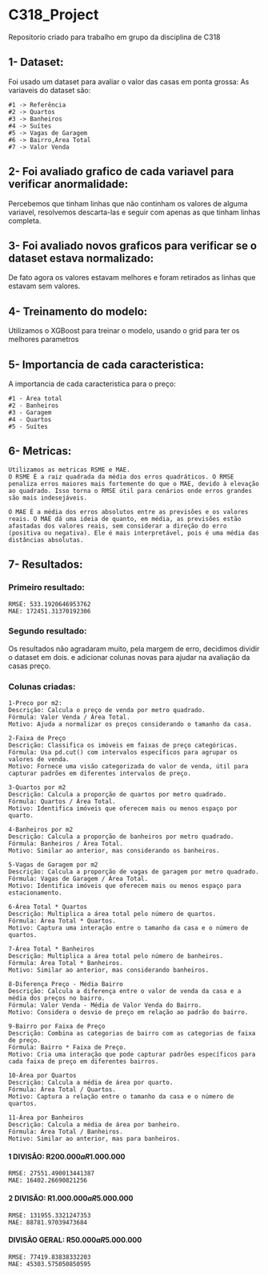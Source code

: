# C318_Project
Repositorio criado para trabalho em grupo da disciplina de C318

## 1- Dataset:
Foi usado um dataset para avaliar o valor das casas em ponta grossa:
As variaveis do dataset são:

    #1 -> Referência
    #2 -> Quartos
    #3 -> Banheiros
    #4 -> Suítes
    #5 -> Vagas de Garagem
    #6 -> Bairro,Área Total
    #7 -> Valor Venda

## 2- Foi avaliado grafico de cada variavel para verificar anormalidade:

Percebemos que tinham linhas que não continham os valores de alguma variavel, resolvemos descarta-las e seguir com apenas as que tinham linhas completa.


## 3- Foi avaliado novos graficos para verificar se o dataset estava normalizado:

De fato agora os valores estavam melhores e foram retirados as linhas que estavam sem valores.

## 4- Treinamento do modelo:

Utilizamos o XGBoost para treinar o modelo, usando o grid para ter os melhores parametros

## 5- Importancia de cada caracteristica:
A importancia de cada caracteristica para o preço:

    #1 - Área total 
    #2 - Banheiros
    #3 - Garagem
    #4 - Quartos
    #5 - Suítes

## 6- Metricas:
    Utilizamos as metricas RSME e MAE.
    O RSME É a raiz quadrada da média dos erros quadráticos. O RMSE penaliza erros maiores mais fortemente do que o MAE, devido à elevação ao quadrado. Isso torna o RMSE útil para cenários onde erros grandes são mais indesejáveis.

    O MAE É a média dos erros absolutos entre as previsões e os valores reais. O MAE dá uma ideia de quanto, em média, as previsões estão afastadas dos valores reais, sem considerar a direção do erro (positiva ou negativa). Ele é mais interpretável, pois é uma média das distâncias absolutas.

## 7- Resultados:
    
### Primeiro resultado:
    
    RMSE: 533.1920646953762
    MAE: 172451.31370192306

### Segundo resultado:

Os resultados não agradaram muito, pela margem de erro, decidimos dividir o dataset em dois. e adicionar colunas novas para ajudar na avaliação da casas preço.

### Colunas criadas:

    1-Preco por m2:
    Descrição: Calcula o preço de venda por metro quadrado.
    Fórmula: Valor Venda / Área Total.
    Motivo: Ajuda a normalizar os preços considerando o tamanho da casa.

    2-Faixa de Preço
    Descrição: Classifica os imóveis em faixas de preço categóricas.
    Fórmula: Usa pd.cut() com intervalos específicos para agrupar os valores de venda.
    Motivo: Fornece uma visão categorizada do valor de venda, útil para capturar padrões em diferentes intervalos de preço.

    3-Quartos por m2
    Descrição: Calcula a proporção de quartos por metro quadrado.
    Fórmula: Quartos / Área Total.
    Motivo: Identifica imóveis que oferecem mais ou menos espaço por quarto.

    4-Banheiros por m2
    Descrição: Calcula a proporção de banheiros por metro quadrado.
    Fórmula: Banheiros / Área Total.
    Motivo: Similar ao anterior, mas considerando os banheiros.

    5-Vagas de Garagem por m2
    Descrição: Calcula a proporção de vagas de garagem por metro quadrado.
    Fórmula: Vagas de Garagem / Área Total.
    Motivo: Identifica imóveis que oferecem mais ou menos espaço para estacionamento.

    6-Área Total * Quartos
    Descrição: Multiplica a área total pelo número de quartos.
    Fórmula: Área Total * Quartos.
    Motivo: Captura uma interação entre o tamanho da casa e o número de quartos.
    
    7-Área Total * Banheiros
    Descrição: Multiplica a área total pelo número de banheiros.
    Fórmula: Área Total * Banheiros.
    Motivo: Similar ao anterior, mas considerando banheiros.
    
    8-Diferença Preço - Média Bairro
    Descrição: Calcula a diferença entre o valor de venda da casa e a média dos preços no bairro.
    Fórmula: Valor Venda - Média de Valor Venda do Bairro.
    Motivo: Considera o desvio de preço em relação ao padrão do bairro.
    
    9-Bairro por Faixa de Preço
    Descrição: Combina as categorias de bairro com as categorias de faixa de preço.
    Fórmula: Bairro * Faixa de Preço.
    Motivo: Cria uma interação que pode capturar padrões específicos para cada faixa de preço em diferentes bairros.
    
    10-Área por Quartos
    Descrição: Calcula a média de área por quarto.
    Fórmula: Área Total / Quartos.
    Motivo: Captura a relação entre o tamanho da casa e o número de quartos.
    
    11-Área por Banheiros
    Descrição: Calcula a média de área por banheiro.
    Fórmula: Área Total / Banheiros.
    Motivo: Similar ao anterior, mas para banheiros.

#### 1 DIVISÃO: R$200.000 a R$1.000.000
    RMSE: 27551.490013441387
    MAE: 16402.26690821256

#### 2 DIVISÃO: R$1.000.000 a R$5.000.000
    RMSE: 131955.3321247353
    MAE: 88781.97039473684

#### DIVISÃO GERAL: R$50.000 a R$5.000.000
	RMSE: 77419.83838332203
	MAE: 45303.575050850595




